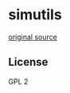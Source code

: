 # simutils
[original source](http://groups.csail.mit.edu/mac/users/gjs/6946/scmutils-tarballs/)

## License
GPL 2